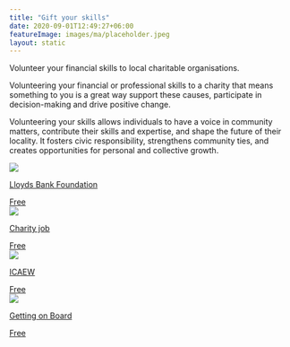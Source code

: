 ```yaml
---
title: "Gift your skills"
date: 2020-09-01T12:49:27+06:00
featureImage: images/ma/placeholder.jpeg
layout: static
---
```


Volunteer your financial skills to local charitable organisations.

Volunteering your financial or professional skills to a charity that means something to you is a great way support these causes, participate in decision-making and drive positive change.

Volunteering your skills allows individuals to have a voice in community matters, contribute their skills and expertise, and shape the future of their locality. It fosters civic responsibility, strengthens community ties, and creates opportunities for personal and collective growth.

<a class="ma-link" href="https://www.lloydsbankfoundation.org.uk/development/skills-based-volunteering"><div class="ma-card ma-card-Wealth"><div class="ma-icon"><img src ="/images/Icon-check - wealth - opacity.svg"/></div><div class="ma-name"><p>Lloyds Bank Foundation</p></div><div class="ma-paid-text"><span>Free </span></div></div></a><a class="ma-link" href="https://www.charityjob.co.uk/careeradvice/volunteers/finance-volunteer-guide/"><div class="ma-card ma-card-Wealth"><div class="ma-icon"><img src ="/images/Icon-check - wealth - opacity.svg"/></div><div class="ma-name"><p>Charity job</p></div><div class="ma-paid-text"><span>Free </span></div></div></a><a class="ma-link" href="https://www.icaew.com/technical/charity-community/resources/volunteering-and-governance/powerful-ways-accountants-can-volunteer"><div class="ma-card ma-card-Wealth"><div class="ma-icon"><img src ="/images/Icon-check - wealth - opacity.svg"/></div><div class="ma-name"><p>ICAEW</p></div><div class="ma-paid-text"><span>Free </span></div></div></a><a class="ma-link" href="https://www.gettingonboard.org/"><div class="ma-card ma-card-Wealth"><div class="ma-icon"><img src ="/images/Icon-check - wealth - opacity.svg"/></div><div class="ma-name"><p>Getting on Board</p></div><div class="ma-paid-text"><span>Free</span></div></div></a>  

<br/><br/>






